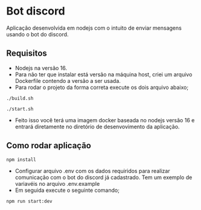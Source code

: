 # Bot discord
Aplicação desenvolvida em nodejs com o intuito de enviar mensagens usando o bot do discord.

## Requisitos

* Nodejs na versão 16. 
* Para não ter que instalar está versão na máquina host, criei um arquivo Dockerfile contendo a versão a ser usada. 
* Para rodar o projeto da forma correta execute os dois arquivo abaixo;


```
./build.sh
```

```
./start.sh
```

* Feito isso você terá uma imagem docker baseada no nodejs versão 16 e entrará diretamente no diretório de desenvovimento da aplicação.


## Como rodar aplicação

```
npm install
```




* Configurar arquivo .env com os dados requiridos para realizar comunicação com o bot do discord já cadastrado. Tem um exemplo de variavéis no arquivo .env.example
* Em seguida execute o seguinte comando;

```
npm run start:dev
```